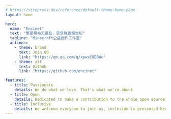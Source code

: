 ```yaml
---
# https://vitepress.dev/reference/default-theme-home-page
layout: home

hero:
  name: "Encinet"
  text: "繁星棋布无遗处，空念独善憾自知"
  tagline: "Minecraft公益创作工作室"
  actions:
    - theme: brand
      text: Join QQ
      link: "https://qm.qq.com/q/xpwxCOD0Wc"
    - theme: alt
      text: Github
      link: "https://github.com/encinet"

features:
  - title: Passionate
    details: We do what we love. That's what we're about.
  - title: Open
    details: Dedicated to make a contribution to the whole open source world
  - title: Inclusive
    details: We welcome everyone to join us, inclusion is presented here
---
```


